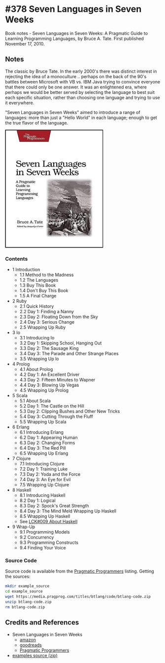 # #378 Seven Languages in Seven Weeks

Book notes - Seven Languages in Seven Weeks: A Pragmatic Guide to Learning Programming Languages, by Bruce A. Tate. First published November 17, 2010.

## Notes

The classic by Bruce Tate. In the early 2000's there was distinct interest in rejecting the idea of a monoculture
.. perhaps on the back of the 90's battles between Microsoft with VB vs. IBM Java trying to convince everyone that there could only be one answer.
It was an enlightened era, where perhaps we would be better served by selecting the language to best suit each specific situation,
rather than choosing one language and trying to use it everywhere.

"Seven Languages in Seven Weeks" aimed to introduce a range of languages:
more than just a "Hello World" in each language; enough to get the true flavor of the language.

[![cover](./assets/cover.jpg)](https://amzn.to/3WXqV2k)

### Contents

* 1 Introduction
    * 1.1 Method to the Madness
    * 1.2 The Languages
    * 1.3 Buy This Book
    * 1.4 Don't Buy This Book
    * 1.5 A Final Charge
* 2 Ruby
    * 2.1 Quick History
    * 2.2 Day 1: Finding a Nanny
    * 2.3 Day 2: Floating Down from the Sky
    * 2.4 Day 3: Serious Change
    * 2.5 Wrapping Up Ruby
* 3 Io
    * 3.1 Introducing Io
    * 3.2 Day 1: Skipping School, Hanging Out
    * 3.3 Day 2: The Sausage King
    * 3.4 Day 3: The Parade and Other Strange Places
    * 3.5 Wrapping Up lo
* 4 Prolog
    * 4.1 About Prolog
    * 4.2 Day 1: An Excellent Driver
    * 4.3 Day 2: Fifteen Minutes to Wapner
    * 4.4 Day 3: Blowing Up Vegas
    * 4.5 Wrapping Up Prolog
* 5 Scala
    * 5.1 About Scala
    * 5.2 Day 1: The Castle on the Hill
    * 5.3 Day 2: Clipping Bushes and Other New Tricks
    * 5.4 Day 3: Cutting Through the Fluff
    * 5.5 Wrapping Up Scala
* 6 Erlang
    * 6.1 Introducing Erlang
    * 6.2 Day 1: Appearing Human
    * 6.3 Day 2: Changing Forms
    * 6.4 Day 3: The Red Pill
    * 6.5 Wrapping Up Erlang
* 7 Clojure
    * 7.1 Introducing Clojure
    * 7.2 Day 1: Training Luke
    * 7.3 Day 2: Yoda and the Force
    * 7.4 Day 3: An Eye for Evil
    * 7.5 Wrapping Up Clojure
* 8 Haskell
    * 8.1 Introducing Haskell
    * 8.2 Day 1: Logical
    * 8.3 Day 2: Spock's Great Strength
    * 8.4 Day 3: The Mind Meld Wrapping Up Haskell
    * 8.5 Wrapping Up Haskell
    * See [LCK#009 About Haskell](../../haskell/about/)
* 9 Wrap-Up
    * 9.1 Programming Models
    * 9.2 Concurrency
    * 9.3 Programming Constructs
    * 9.4 Finding Your Voice

### Source Code

Source code is available from the [Pragmatic Programmers](https://pragprog.com/titles/btlang/seven-languages-in-seven-weeks/) listing.
Getting the sources:

```sh
mkdir example_source
cd example_source
wget https://media.pragprog.com/titles/btlang/code/btlang-code.zip
unzip btlang-code.zip
rm btlang-code.zip
```

## Credits and References

* Seven Languages in Seven Weeks
    * [amazon](https://amzn.to/3WXqV2k)
    * [goodreads](https://www.goodreads.com/book/show/7912517-seven-languages-in-seven-weeks)
    * [Pragmatic Programmers](https://pragprog.com/titles/btlang/seven-languages-in-seven-weeks/)
* [examples source (zip)](https://media.pragprog.com/titles/btlang/code/btlang-code.zip)

